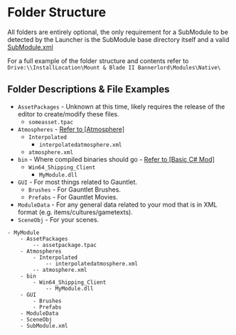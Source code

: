 # Folder Structure

All folders are entirely optional, the only requirement for a SubModule to be detected by the Launcher is the SubModule base directory itself and a valid [SubModule.xml](../_xmldocs/submodule.md)

For a full example of the folder structure and contents refer to `Drive:\\InstallLocation\Mount & Blade II Bannerlord\Modules\Native\`

## Folder Descriptions & File Examples

* `AssetPackages` - Unknown at this time, likely requires the release of the editor to create/modify these files.
  * `someasset.tpac`
* `Atmospheres` -  [Refer to \[Atmosphere\]](../_xmldocs/atmosphere.md)
  * `Interpolated` 
    * `interpolatedatmosphere.xml`
  * `atmosphere.xml`
* `bin` - Where compiled binaries should go - [Refer to \[Basic C\# Mod\]](../_tutorials/basic-csharp-mod.md)
  * `Win64_Shipping_Client`
    * `MyModule.dll`
* `GUI` - For most things related to Gauntlet.
  * `Brushes` - For Gauntlet Brushes.
  * `Prefabs` - For Gauntlet Movies.
* `ModuleData` - For any general data related to your mod that is in XML format \(e.g. items/cultures/gametexts\).
* `SceneObj` - For your scenes.

```text
- MyModule
    - AssetPackages
        -- assetpackage.tpac
    - Atmospheres
        - Interpolated
            -- interpolatedatmosphere.xml
        -- atmosphere.xml
    - bin
        - Win64_Shipping_Client
            -- MyModule.dll
    - GUI
        - Brushes
        - Prefabs
    - ModuleData
    - SceneObj
    - SubModule.xml
```


